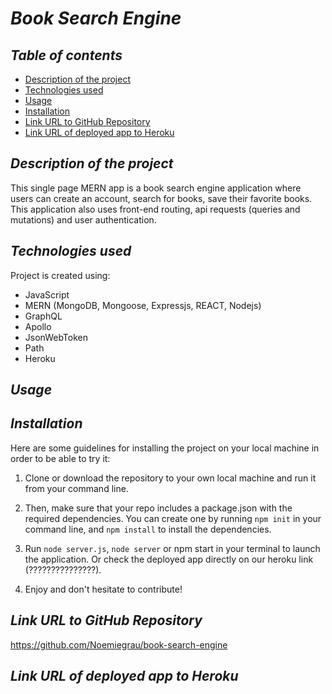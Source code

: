 # **_Book Search Engine_**

## **_Table of contents_**
* [Description of the project](#description-of-the-project)
* [Technologies used](#technologies-used)
* [Usage](#usage)
* [Installation](#installation)
* [Link URL to GitHub Repository](#link-URL-to-GitHub-repository)
* [Link URL of deployed app to Heroku](#link-URL-of-deployed-app-to-Heroku)

## **_Description of the project_**
This single page MERN app is a book search engine application where users can create an account, search for books, save their favorite books. This application also uses front-end routing, api requests (queries and mutations) and user authentication.

## **_Technologies used_**
Project is created using:
* JavaScript
* MERN (MongoDB, Mongoose, Expressjs, REACT, Nodejs)
* GraphQL
* Apollo
* JsonWebToken
* Path
* Heroku

## **_Usage_**


## **_Installation_**
Here are some guidelines for installing the project on your local machine in order to be able to try it:

1. Clone or download the repository to your own local machine and run it from your command line.

2. Then, make sure that your repo includes a package.json with the required dependencies. You can create one by running ```npm init``` in your command line, and ```npm install``` to install the dependencies.

3. Run ```node server.js```, ```node server``` or npm start in your terminal to launch the application. Or check the deployed app directly on our heroku link (???????????????).

4. Enjoy and don't hesitate to contribute!

## **_Link URL to GitHub Repository_**
https://github.com/Noemiegrau/book-search-engine

## **_Link URL of deployed app to Heroku_**

